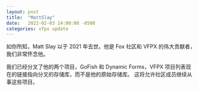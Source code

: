 ```yaml
---
layout: post
title:  "MattSlay"
date:   2022-02-03 14:00:00 -0500
categories: vfpx update
---
```


如你所知，Matt Slay 以于 2021 年去世。他是 Fox 社区和 VFPX 的伟大贡献者，我们非常怀念他。

我们已经分叉了他的两个项目，GoFish 和 Dynamic Forms，VFPX 项目列表现在的链接指向分叉的存储库，而不是他的原始存储库。 这将允许社区成员继续从事这些项目。
